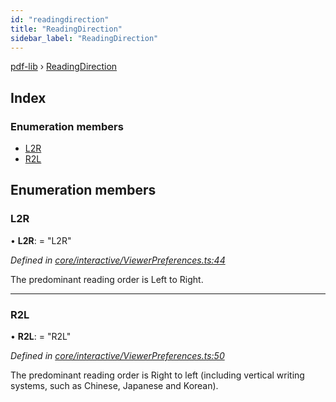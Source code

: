 ```yaml
---
id: "readingdirection"
title: "ReadingDirection"
sidebar_label: "ReadingDirection"
---
```


[pdf-lib](../index.md) › [ReadingDirection](readingdirection.md)

## Index

### Enumeration members

* [L2R](readingdirection.md#l2r)
* [R2L](readingdirection.md#r2l)

## Enumeration members

###  L2R

• **L2R**: = "L2R"

*Defined in [core/interactive/ViewerPreferences.ts:44](https://github.com/Hopding/pdf-lib/blob/d213f92/src/core/interactive/ViewerPreferences.ts#L44)*

The predominant reading order is Left to Right.

___

###  R2L

• **R2L**: = "R2L"

*Defined in [core/interactive/ViewerPreferences.ts:50](https://github.com/Hopding/pdf-lib/blob/d213f92/src/core/interactive/ViewerPreferences.ts#L50)*

The predominant reading order is Right to left (including vertical writing
systems, such as Chinese, Japanese and Korean).
